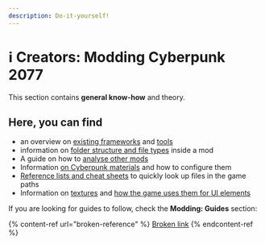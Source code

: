 ```yaml
---
description: Do-it-yourself!
---
```


# ℹ Creators: Modding Cyberpunk 2077

<!-- {% hint style="info" %}
This page contains instructions on **making** mods. If you want to install mods instead, check [here](../../help/users-modding-cyberpunk-2077/).&#x20;
{% endhint %} -->

This section contains **general know-how** and theory.&#x20;

## Here, you can find

* an overview on [existing frameworks](../core-mods-explained/) and [tools](../modding-tools/)
* information on [folder structure and file types](../files-and-what-they-do/) inside a mod
* A guide on how to [analyse other mods](analysing-other-mods.md)
* Information [on Cyberpunk materials](../materials/) and how to configure them
* [Reference lists and cheat sheets](../references-lists-and-overviews/) to quickly look up files in the game paths
* Information on [textures](../textures/) and [how the game uses them for UI elements](../files-and-what-they-do/game-icons-the-inkatlas-file.md)

If you are looking for guides to follow, check the **Modding: Guides** section:

{% content-ref url="broken-reference" %}
[Broken link](broken-reference)
{% endcontent-ref %}
